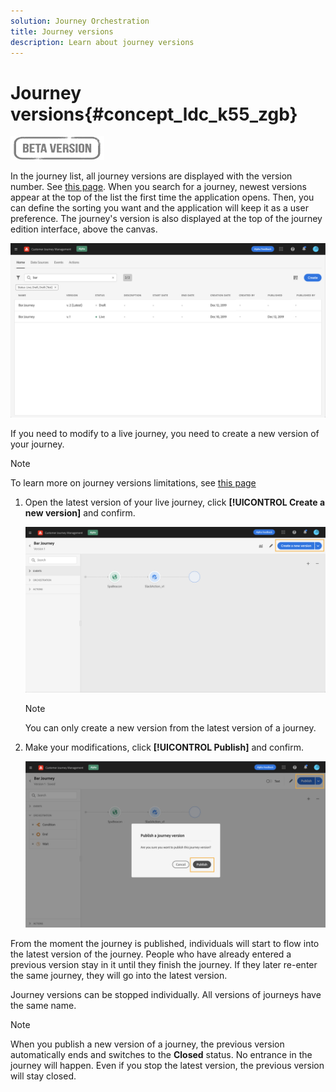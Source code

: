 ```yaml
---
solution: Journey Orchestration
title: Journey versions
description: Learn about journey versions
---
```

# Journey versions{#concept_ldc_k55_zgb}

![](../assets/do-not-localize/badge.png)

In the journey list, all journey versions are displayed with the version number. See [this page](../building-journeys/using-the-journey-designer.md). When you search for a journey, newest versions appear at the top of the list the first time the application opens. Then, you can define the sorting you want and the application will keep it as a user preference. The journey's version is also displayed at the top of the journey edition interface, above the canvas.

![](../assets/journeyversions1.png)

If you need to modify to a live journey, you need to create a new version of your journey.

>[!NOTE]
>
>To learn more on journey versions limitations, see [this page](../building-journeys/limitations.md#journey-versions-limitations)

1. Open the latest version of your live journey, click **[!UICONTROL Create a new version]** and confirm.

    ![](../assets/journeyversions2.png)

    >[!NOTE]
    >
    >You can only create a new version from the latest version of a journey.

1. Make your modifications, click **[!UICONTROL Publish]** and confirm.

    ![](../assets/journeyversions3.png)

From the moment the journey is published, individuals will start to flow into the latest version of the journey. People who have already entered a previous version stay in it until they finish the journey. If they later re-enter the same journey, they will go into the latest version.

Journey versions can be stopped individually. All versions of journeys have the same name.

>[!NOTE]
>
>When you publish a new version of a journey, the previous version automatically ends and switches to the **Closed** status. No entrance in the journey will happen. Even if you stop the latest version, the previous version will stay closed.
